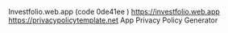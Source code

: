 Investfolio.web.app (code 0de41ee )
https://investfolio.web.app
https://privacypolicytemplate.net 
App Privacy Policy Generator
